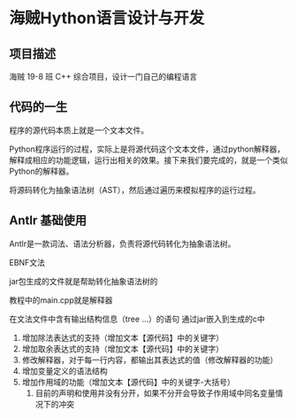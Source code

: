 # 海贼Hython语言设计与开发

## 项目描述

海贼 19-8 班 C++ 综合项目，设计一门自己的编程语言

## 代码的一生

程序的源代码本质上就是一个文本文件。

Python程序运行的过程，实际上是将源代码这个文本文件，通过python解释器，解释成相应的功能逻辑，运行出相关的效果。接下来我们要完成的，就是一个类似Python的解释器。

将源码转化为抽象语法树（AST），然后通过遍历来模拟程序的运行过程。

## Antlr 基础使用

Antlr是一款词法、语法分析器，负责将源代码转化为抽象语法树。

EBNF文法

jar包生成的文件就是帮助转化抽象语法树的

教程中的main.cpp就是解释器

在文法文件中含有输出结构信息（tree ...）的语句 通过jar嵌入到生成的c中



1. 增加除法表达式的支持（增加文本【源代码】中的关键字）
2. 增加取余表达式的支持（增加文本【源代码】中的关键字）
3. 修改解释器，对于每一行内容，都输出其表达式的值（修改解释器的功能）
4. 增加变量定义的语法结构
5. 增加作用域的功能（增加文本【源代码】中的关键字-大括号）
    1. 目前的声明和使用并没有分开，如果不分开会导致子作用域中同名变量情况下的冲突



